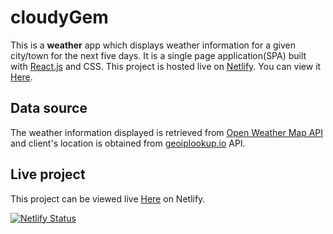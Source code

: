 # cloudyGem

This is a **weather** app which displays weather information for a given city/town for the next five days. It is a single page application(SPA) built with [React.js](https://reactjs.org/) and CSS. This project is hosted live on [Netlify](https://www.netlify.com/). You can view it [Here](https://cloudygem.netlify.app/).

## Data source

The weather information displayed is retrieved from [Open Weather Map API](https://openweathermap.org) and client's location is obtained from [geoiplookup.io](https://geoiplookup.io/) API.

## Live project

This project can be viewed live [Here](https://cloudygem.netlify.app/) on Netlify.


[![Netlify Status](https://api.netlify.com/api/v1/badges/94051286-528b-4a94-af9b-6040b7871d0e/deploy-status)](https://app.netlify.com/sites/weather-app-v-1/deploys)
